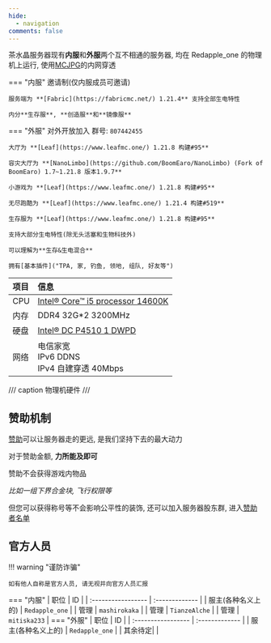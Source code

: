```yaml
---
hide:
  - navigation
comments: false
---
```

茶水晶服务器现有**内服**和**外服**两个互不相通的服务器,
均在 Redapple_one 的物理机上运行, 使用[MCJPG](https://mcjpg.org/)的内网穿透


=== "内服"
    邀请制(仅内服成员可邀请)

    服务端为 **[Fabric](https://fabricmc.net/) 1.21.4** 支持全部生电特性

    内分**生存服**, **创造服**和**镜像服**
=== "外服"
    对外开放加入 群号: ``807442455``

    大厅为 **[Leaf](https://www.leafmc.one/) 1.21.8 构建#95**

    容灾大厅为 **[NanoLimbo](https://github.com/BoomEaro/NanoLimbo) (Fork of BoomEaro) 1.7~1.21.8 版本1.9.7**

    小游戏为 **[Leaf](https://www.leafmc.one/) 1.21.8 构建#95**

    无尽跑酷为 **[Leaf](https://www.leafmc.one/) 1.21.4 构建#519**

    生存服为 **[Leaf](https://www.leafmc.one/) 1.21.8 构建#95**

    支持大部分生电特性(除无头活塞和生物科技外)

    可以理解为**生存&生电混合**

    拥有[基本插件]("TPA, 家, 钓鱼, 领地, 组队, 好友等")

| 项目 | 信息                                                                                         |
| :--- | :------------------------------------------------------------------------------------------- |
| CPU  | [Intel® Core™ i5 processor 14600K](https://www.intel.cn/content/www/cn/zh/products/sku/236799/intel-core-i5-processor-14600k-24m-cache-up-to-5-30-ghz/specifications.html "最大睿频频率 5.3 GHz, 6P 8E 14C20T") |
| 内存 | DDR4 32G\*2 3200MHz                                                                          |
| 硬盘 | [Intel® DC P4510 1 DWPD](https://www.intel.cn/content/www/cn/zh/architecture-and-technology/cloud-inspired-storage-optimized-p4510-brief.html "	≈ 1825 TBW")                                                                       |
| 网络 | 电信家宽<br />IPv6 DDNS<br />IPv4 自建穿透 40Mbps                                                          |

/// caption
物理机硬件
///

## 赞助机制

[赞助](sponsors.md)可以让服务器走的更远, 是我们坚持下去的最大动力

对于赞助金额, **力所能及即可**

赞助不会获得游戏内物品

*比如一组下界合金块, 飞行权限等*

但您可以获得称号等不会影响公平性的装饰, 还可以加入服务器股东群, 进入[赞助者名单](sponsors.md)

## 官方人员

!!! warning "谨防诈骗"

    如有他人自称是官方人员, 请无视并向官方人员汇报
=== "内服"
    | 职位               | ID             |
    | :----------------- | :------------- |
    | 服主(各种名义上的) | `Redapple_one` |
    | 管理 | `mashirokaka` |
    | 管理 | `TianzeAlche` |
    | 管理 | `mitiska233` |
=== "外服"
    | 职位               | ID             |
    | :----------------- | :------------- |
    | 服主(各种名义上的) | `Redapple_one` |
    | 其余待定| |